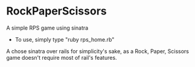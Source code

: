 RockPaperScissors
=================

A simple RPS game using sinatra

 * To use, simply type "ruby rps_home.rb" 

A chose sinatra over rails for simplicity's sake, as a Rock, Paper, Scissors game doesn't require most of rail's features.
